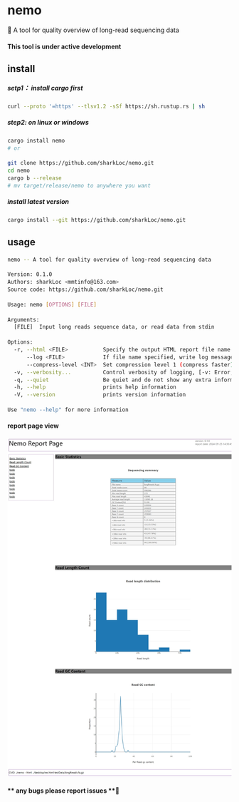 # nemo
🦀 A tool for quality overview of long-read sequencing data

#### **This tool is under active development**

## install
##### setp1： install cargo first 
```bash
curl --proto '=https' --tlsv1.2 -sSf https://sh.rustup.rs | sh
```

##### step2:  on linux or windows
```bash
cargo install nemo
# or

git clone https://github.com/sharkLoc/nemo.git
cd nemo
cargo b --release
# mv target/release/nemo to anywhere you want 
```
##### install latest version

```bash
cargo install --git https://github.com/sharkLoc/nemo.git
```

## usage

```bash
nemo -- A tool for quality overview of long-read sequencing data

Version: 0.1.0
Authors: sharkLoc <mmtinfo@163.com>
Source code: https://github.com/sharkLoc/nemo.git

Usage: nemo [OPTIONS] [FILE]

Arguments:
  [FILE]  Input long reads sequence data, or read data from stdin

Options:
  -r, --html <FILE>           Specify the output HTML report file name [default: report.html]
      --log <FILE>            If file name specified, write log message to this file, or write to stderr
      --compress-level <INT>  Set compression level 1 (compress faster) - 9 (compress better) for gzip/bzip2/xz output file [default: 6]
  -v, --verbosity...          Control verbosity of logging, [-v: Error, -vv: Warn, -vvv: Info, -vvvv: Debug, -vvvvv: Trace, defalut: Debug]
  -q, --quiet                 Be quiet and do not show any extra information
  -h, --help                  prints help information
  -V, --version               prints version information

Use "nemo --help" for more information
```

#### report page view
![](example/report.jpeg)

#### ** any bugs please report issues **💖